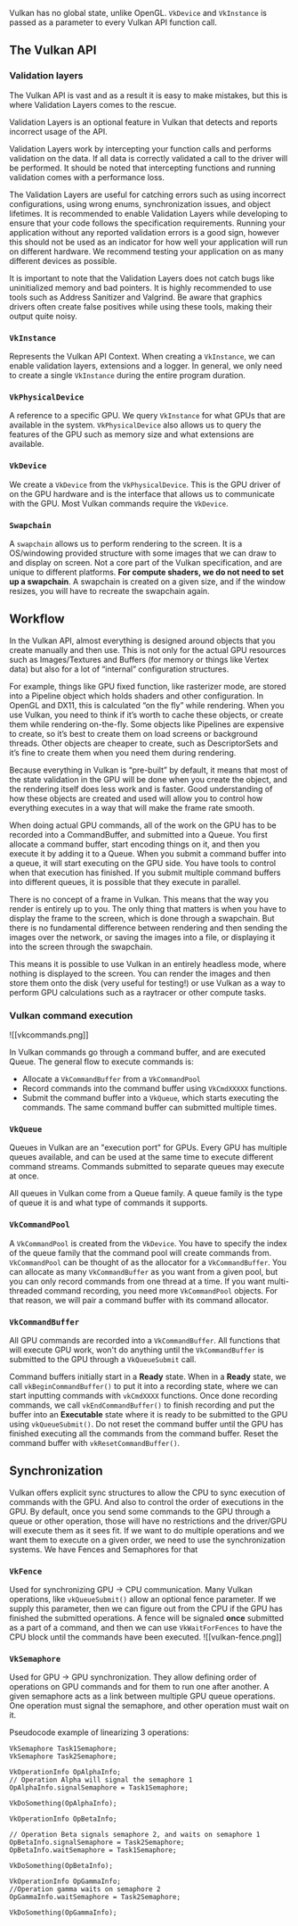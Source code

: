 Vulkan has no global state, unlike OpenGL. `VkDevice` and `VkInstance` is passed as a parameter to every Vulkan API function call.

## The Vulkan API
### Validation layers
The Vulkan API is vast and as a result it is easy to make mistakes, but this is where Validation Layers comes to the rescue.

Validation Layers is an optional feature in Vulkan that detects and reports incorrect usage of the API.

Validation Layers work by intercepting your function calls and performs validation on the data. If all data is correctly validated a call to the driver will be performed. It should be noted that intercepting functions and running validation comes with a performance loss.

The Validation Layers are useful for catching errors such as using incorrect configurations, using wrong enums, synchronization issues, and object lifetimes. It is recommended to enable Validation Layers while developing to ensure that your code follows the specification requirements. Running your application without any reported validation errors is a good sign, however this should not be used as an indicator for how well your application will run on different hardware. We recommend testing your application on as many different devices as possible.

It is important to note that the Validation Layers does not catch bugs like uninitialized memory and bad pointers. It is highly recommended to use tools such as Address Sanitizer and Valgrind. Be aware that graphics drivers often create false positives while using these tools, making their output quite noisy.

### `VkInstance`
Represents the Vulkan API Context. When creating a `VkInstance`, we can enable validation layers, extensions and a logger. In general, we only need to create a single `VkInstance` during the entire program duration.

### `VkPhysicalDevice`
A reference to a specific GPU. We query `VkInstance` for what GPUs that are available in the system. `VkPhysicalDevice` also allows us to query the features of the GPU such as memory size and what extensions are available. 

### `VkDevice`
We create a `VkDevice` from the `VkPhysicalDevice`. This is the GPU driver of on the GPU hardware and is the interface that allows us to communicate with the GPU. Most Vulkan commands require the `VkDevice`.

### `Swapchain`
A `swapchain` allows us to perform rendering to the screen. It is a OS/windowing provided structure with some images that we can draw to and display on screen. Not a core part of the Vulkan specification, and are unique to different platforms. **For compute shaders, we do not need to set up a swapchain**. A swapchain is created on a given size, and if the window resizes, you will have to recreate the swapchain again.

## Workflow 
In the Vulkan API, almost everything is designed around objects that you create manually and then use. This is not only for the actual GPU resources such as Images/Textures and Buffers (for memory or things like Vertex data) but also for a lot of “internal” configuration structures.

For example, things like GPU fixed function, like rasterizer mode, are stored into a Pipeline object which holds shaders and other configuration. In OpenGL and DX11, this is calculated “on the fly” while rendering. When you use Vulkan, you need to think if it’s worth to cache these objects, or create them while rendering on-the-fly. Some objects like Pipelines are expensive to create, so it’s best to create them on load screens or background threads. Other objects are cheaper to create, such as DescriptorSets and it’s fine to create them when you need them during rendering.

Because everything in Vulkan is “pre-built” by default, it means that most of the state validation in the GPU will be done when you create the object, and the rendering itself does less work and is faster. Good understanding of how these objects are created and used will allow you to control how everything executes in a way that will make the frame rate smooth.

When doing actual GPU commands, all of the work on the GPU has to be recorded into a CommandBuffer, and submitted into a Queue. You first allocate a command buffer, start encoding things on it, and then you execute it by adding it to a Queue. When you submit a command buffer into a queue, it will start executing on the GPU side. You have tools to control when that execution has finished. If you submit multiple command buffers into different queues, it is possible that they execute in parallel.

There is no concept of a frame in Vulkan. This means that the way you render is entirely up to you. The only thing that matters is when you have to display the frame to the screen, which is done through a swapchain. But there is no fundamental difference between rendering and then sending the images over the network, or saving the images into a file, or displaying it into the screen through the swapchain.

This means it is possible to use Vulkan in an entirely headless mode, where nothing is displayed to the screen. You can render the images and then store them onto the disk (very useful for testing!) or use Vulkan as a way to perform GPU calculations such as a raytracer or other compute tasks.

### Vulkan command execution

![[vkcommands.png]]

In Vulkan commands go through a command buffer, and are executed Queue. The general flow to execute commands is: 
- Allocate a `VkCommandBuffer` from a `VkCommandPool`
- Record commands into the command buffer using `VkCmdXXXXX` functions.
- Submit the command buffer into a `VkQueue`, which starts executing the commands. 
The same command buffer can submitted multiple times. 

### `VkQueue`
Queues in Vulkan are an "execution port" for GPUs. Every GPU has multiple queues available, and can be used at the same time to execute different  command streams. Commands submitted to separate queues may execute at once. 

All queues in Vulkan come from a Queue family. A queue family is the type of queue it is and what type of commands it supports. 

### `VkCommandPool`
A `VkCommandPool` is created from the `VkDevice`. You have to specify the index of the queue family that the command pool will create commands from. `VkCommandPool` can be thought of as the allocator for a `VkCommandBuffer`. You can allocate as many `VkCommandBuffer` as you want from a given pool, but you can only record commands from one thread at a time. If you want multi-threaded command recording, you need more `VkCommandPool` objects. For that reason, we will pair a command buffer with its command allocator.

### `VkCommandBuffer`
All GPU commands are recorded into a `VkCommandBuffer`. All functions that will execute GPU work, won't do anything until the `VkCommandBuffer` is submitted to the GPU through a `VkQueueSubmit` call. 

Command buffers initially start in a **Ready** state. When in a **Ready** state, we call `vkBeginCommandBuffer()` to put it into a recording state, where we can start inputting commands with `vkCmdXXXX` functions. Once done recording commands, we call `vkEndCommandBuffer()` to finish recording and put the buffer into an **Executable** state where it is ready to be submitted to the GPU using `vkQueueSubmit()`. Do not reset the command buffer until the GPU has finished executing all the commands from the command buffer. Reset the command buffer with `vkResetCommandBuffer()`.

## Synchronization
Vulkan offers explicit sync structures to allow the CPU to sync execution of commands with the GPU. And also to control the order of executions in the GPU. By default, once you send some commands to the GPU through a queue or other operation, those will have no restrictions and the driver/GPU will execute them as it sees fit. If we want to do multiple operations and we want them to execute on a given order, we need to use the synchronization systems. We have Fences and Semaphores for that

### `VkFence`
Used for synchronizing GPU -> CPU communication. Many Vulkan operations, like `vkQueueSubmit()` allow an optional fence parameter. If we supply this parameter, then we can figure out from the CPU if the GPU has finished the submitted operations. A fence will be signaled **once** submitted as a part of a command, and then we can use `VkWaitForFences` to have the CPU block until the commands have been executed. 
![[vulkan-fence.png]]
### `VkSemaphore`
Used for GPU -> GPU synchronization. They allow defining order of operations on GPU commands and for them to run one after another. A given semaphore acts as a link between multiple GPU queue operations. One operation must signal the semaphore, and other operation must wait on it.

Pseudocode example of linearizing 3 operations:

```
VkSemaphore Task1Semaphore;
VkSemaphore Task2Semaphore;

VkOperationInfo OpAlphaInfo;
// Operation Alpha will signal the semaphore 1
OpAlphaInfo.signalSemaphore = Task1Semaphore;

VkDoSomething(OpAlphaInfo);

VkOperationInfo OpBetaInfo;

// Operation Beta signals semaphore 2, and waits on semaphore 1
OpBetaInfo.signalSemaphore = Task2Semaphore;
OpBetaInfo.waitSemaphore = Task1Semaphore;

VkDoSomething(OpBetaInfo);

VkOperationInfo OpGammaInfo;
//Operation gamma waits on semaphore 2
OpGammaInfo.waitSemaphore = Task2Semaphore;

VkDoSomething(OpGammaInfo);
```
